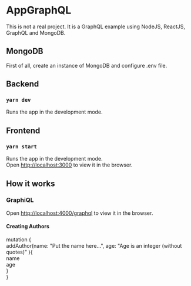 # AppGraphQL

This is not a real project. It is a GraphQL example using NodeJS, ReactJS, GraphQL and MongoDB.

## MongoDB
First of all, create an instance of MongoDB and configure .env file.

## Backend

### `yarn dev`

Runs the app in the development mode.<br />


## Frontend

### `yarn start`
Runs the app in the development mode.<br />
Open [http://localhost:3000](http://localhost:3000) to view it in the browser.

## How it works

### GraphiQL 
Open [http://localhost:4000/graphql](http://localhost:4000/graphql) to view it in the browser.

#### Creating Authors
mutation {<br />
	addAuthor(name: "Put the name here...", age: "Age is an integer (without quotes)" ){<br />
    name<br />
    age<br />
  }<br />
}<br />
